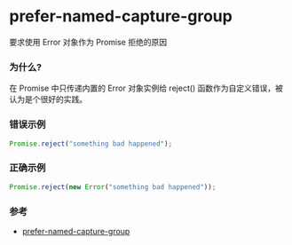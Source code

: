 # prefer-named-capture-group

要求使用 Error 对象作为 Promise 拒绝的原因

### 为什么?

在 Promise 中只传递内置的 Error 对象实例给 reject() 函数作为自定义错误，被认为是个很好的实践。

### 错误示例

```js
Promise.reject("something bad happened");
```

### 正确示例

```js
Promise.reject(new Error("something bad happened"));
```

### 参考

- [prefer-named-capture-group](https://eslint.org/docs/rules/prefer-named-capture-group)
